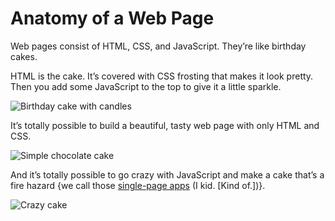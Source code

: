 # Anatomy of a Web Page

Web pages consist of HTML, CSS, and JavaScript. They’re like birthday cakes.

HTML is the cake. It’s covered with CSS frosting that makes it look pretty. Then you add some JavaScript to the top to give it a little sparkle.

![Birthday cake with candles](http://theartmad.com/wp-content/uploads/2015/08/Happy-Birthday-Cake-Pictures-With-Candle-2.jpg)

It’s totally possible to build a beautiful, tasty web page with only HTML and CSS.

![Simple chocolate cake](https://i.ytimg.com/vi/hKeKuuAll8Y/maxresdefault.jpg)

And it’s totally possible to go crazy with JavaScript and make a cake that’s a fire hazard {we call those [single-page apps](https://en.wikipedia.org/wiki/Single-page_application) (I kid. [Kind of.])}.

![Crazy cake](https://s-media-cache-ak0.pinimg.com/736x/35/1b/0a/351b0aa8774276354c8e6d24b6fc53c9.jpg)
